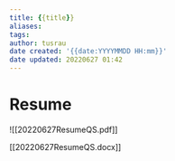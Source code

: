 ```yaml
---
title: {{title}}
aliases: 
tags:
author: tusrau
date created: '{{date:YYYYMMDD HH:mm}}'
date updated: 20220627 01:42
---
```


# Resume

![[20220627ResumeQS.pdf]]

[[20220627ResumeQS.docx]]
